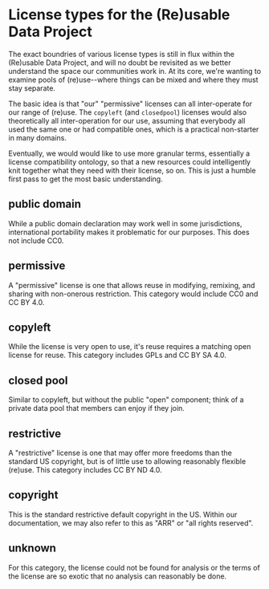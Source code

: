 
# License types for the (Re)usable Data Project

The exact boundries of various license types is still in flux within the (Re)usable Data Project, and will no doubt be revisited as we better understand the space our communities work in. At its core, we're wanting to examine pools of (re)use--where things can be mixed and where they must stay separate.

The basic idea is that "our" "permissive" licenses can all inter-operate for our range of (re)use. The `copyleft` (and `closedpool`) licenses would also theoretically all inter-operation for our use, assuming that everybody all used the same one or had compatible ones, which is a practical non-starter in many domains.

Eventually, we would would like to use more granular terms, essentially a license compatibility ontology, so that a new resources could intelligently knit together what they need with their license, so on. This is just a humble first pass to get the most basic understanding.

## <span id="publicdomain">public domain</span>

While a public domain declaration may work well in some jurisdictions, international portability makes it problematic for our purposes. This does not include CC0.

## <span id="permissive">permissive</span>

A "permissive" license is one that allows reuse in modifying, remixing, and sharing with non-onerous restriction. This category would include CC0 and CC BY 4.0.

## <span id="copyleft">copyleft</span>

While the license is very open to use, it's reuse requires a matching open license for reuse. This category includes GPLs and CC BY SA 4.0.

## <span id="closedpool">closed pool</span>

Similar to copyleft, but without the public "open" component; think of a private data pool that members can enjoy if they join.

## <span id="restrictive">restrictive</span>

A "restrictive" license is one that may offer more freedoms than the standard US copyright, but is of little use to allowing reasonably flexible (re)use. This category includes CC BY ND 4.0.

## <span id="copyright">copyright</span>

This is the standard restrictive default copyright in the US. Within our documentation, we may also refer to this as "ARR" or "all rights reserved".

## <span id="unknown">unknown</span>

For this category, the license could not be found for analysis or the terms of the license are so exotic that no analysis can reasonably be done.
